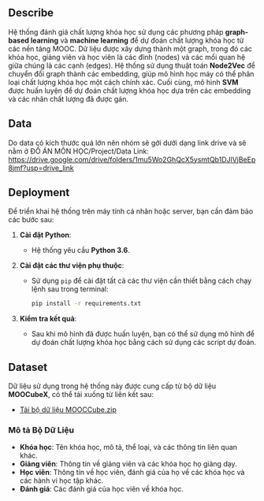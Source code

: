 ## Describe

Hệ thống đánh giá chất lượng khóa học sử dụng các phương pháp **graph-based learning** và **machine learning** để dự đoán chất lượng khóa học từ các nền tảng MOOC. Dữ liệu được xây dựng thành một graph, trong đó các khóa học, giảng viên và học viên là các đỉnh (nodes) và các mối quan hệ giữa chúng là các cạnh (edges). Hệ thống sử dụng thuật toán **Node2Vec** để chuyển đổi graph thành các embedding, giúp mô hình học máy có thể phân loại chất lượng khóa học một cách chính xác. Cuối cùng, mô hình **SVM** được huấn luyện để dự đoán chất lượng khóa học dựa trên các embedding và các nhãn chất lượng đã được gán.

## Data
Do data có kích thước quá lớn nên nhóm sẽ gởi dưới dạng link drive và sẽ nằm ở ĐỒ ÁN MÔN HỌC/Project/Data
Link: https://drive.google.com/drive/folders/1mu5Wo2GhQcX5ysmtQb1DJlVjBeEp8jmf?usp=drive_link

## Deployment

Để triển khai hệ thống trên máy tính cá nhân hoặc server, bạn cần đảm bảo các bước sau:

1. **Cài đặt Python**:
   - Hệ thống yêu cầu **Python 3.6**.

2. **Cài đặt các thư viện phụ thuộc**:
   - Sử dụng `pip` để cài đặt tất cả các thư viện cần thiết bằng cách chạy lệnh sau trong terminal:

     ```bash
     pip install -r requirements.txt
     ```

3. **Kiểm tra kết quả**:
   - Sau khi mô hình đã được huấn luyện, bạn có thể sử dụng mô hình để dự đoán chất lượng khóa học bằng cách sử dụng các script dự đoán.

## Dataset

Dữ liệu sử dụng trong hệ thống này được cung cấp từ bộ dữ liệu **MOOCubeX**, có thể tải xuống từ liên kết sau:

- [Tải bộ dữ liệu MOOCCube.zip](http://lfs.aminer.cn/misc/moocdata/data/MOOCCube.zip)

### Mô tả Bộ Dữ Liệu

- **Khóa học**: Tên khóa học, mô tả, thể loại, và các thông tin liên quan khác.
- **Giảng viên**: Thông tin về giảng viên và các khóa học họ giảng dạy.
- **Học viên**: Thông tin về học viên, đánh giá của họ về các khóa học và các hành vi học tập khác.
- **Đánh giá**: Các đánh giá của học viên về khóa học.

